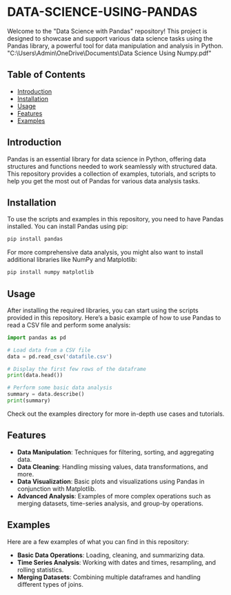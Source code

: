 # DATA-SCIENCE-USING-PANDAS
Welcome to the "Data Science with Pandas" repository! This project is designed to showcase and support various data science tasks using the Pandas library, a powerful tool for data manipulation and analysis in Python.
"C:\Users\Admin\OneDrive\Documents\Data Science Using Numpy.pdf"

## Table of Contents

- [Introduction](#introduction)
- [Installation](#installation)
- [Usage](#usage)
- [Features](#features)
- [Examples](#examples)

## Introduction

Pandas is an essential library for data science in Python, offering data structures and functions needed to work seamlessly with structured data. This repository provides a collection of examples, tutorials, and scripts to help you get the most out of Pandas for various data analysis tasks.

## Installation

To use the scripts and examples in this repository, you need to have Pandas installed. You can install Pandas using pip:

```bash
pip install pandas
```

For more comprehensive data analysis, you might also want to install additional libraries like NumPy and Matplotlib:

```bash
pip install numpy matplotlib
```

## Usage

After installing the required libraries, you can start using the scripts provided in this repository. Here’s a basic example of how to use Pandas to read a CSV file and perform some analysis:

```python
import pandas as pd

# Load data from a CSV file
data = pd.read_csv('datafile.csv')

# Display the first few rows of the dataframe
print(data.head())

# Perform some basic data analysis
summary = data.describe()
print(summary)
```

Check out the examples directory for more in-depth use cases and tutorials.

## Features

- **Data Manipulation**: Techniques for filtering, sorting, and aggregating data.
- **Data Cleaning**: Handling missing values, data transformations, and more.
- **Data Visualization**: Basic plots and visualizations using Pandas in conjunction with Matplotlib.
- **Advanced Analysis**: Examples of more complex operations such as merging datasets, time-series analysis, and group-by operations.

## Examples

Here are a few examples of what you can find in this repository:

- **Basic Data Operations**: Loading, cleaning, and summarizing data.
- **Time Series Analysis**: Working with dates and times, resampling, and rolling statistics.
- **Merging Datasets**: Combining multiple dataframes and handling different types of joins.



